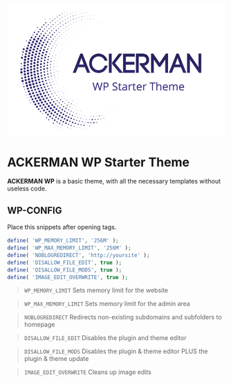 ![ACKERMAN WP Starter Theme](/preview.png)

# ACKERMAN WP Starter Theme

**ACKERMAN WP** is a basic theme, with all the necessary templates without useless code.

## WP-CONFIG

Place this snippets after opening tags.

```php
define( 'WP_MEMORY_LIMIT', '256M' );
define( 'WP_MAX_MEMORY_LIMIT', '256M' );
define( 'NOBLOGREDIRECT', 'http://yoursite' );
define( 'DISALLOW_FILE_EDIT', true );
define( 'DISALLOW_FILE_MODS', true );
define( 'IMAGE_EDIT_OVERWRITE', true );
```

> `WP_MEMORY_LIMIT` Sets memory limit for the website

> `WP_MAX_MEMORY_LIMIT` Sets memory limit for the admin area

> `NOBLOGREDIRECT` Redirects non-existing subdomains and subfolders to homepage

> `DISALLOW_FILE_EDIT` Disables the plugin and theme editor

> `DISALLOW_FILE_MODS` Disables the plugin & theme editor PLUS the plugin & theme update

> `IMAGE_EDIT_OVERWRITE` Cleans up image edits
